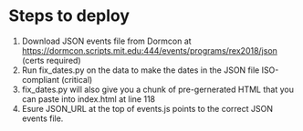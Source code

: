 Steps to deploy
===============

 1. Download JSON events file from Dormcon at https://dormcon.scripts.mit.edu:444/events/programs/rex2018/json (certs required)
 2. Run fix_dates.py on the data to make the dates in the JSON file ISO-compliant (critical)
 3. fix_dates.py will also give you a chunk of pre-gernerated HTML that you can paste into index.html at line 118
 4. Esure JSON_URL at the top of events.js points to the correct JSON events file.
